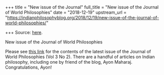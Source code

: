 +++
title = "New issue of the Journal"
full_title = "New issue of the Journal of World Philosophies"
date = "2018-12-19"
upstream_url = "https://indianphilosophyblog.org/2018/12/19/new-issue-of-the-journal-of-world-philosophies/"

+++
Source: [here](https://indianphilosophyblog.org/2018/12/19/new-issue-of-the-journal-of-world-philosophies/).

New issue of the Journal of World Philosophies

Please see [this
link](https://scholarworks.iu.edu/iupjournals/index.php/jwp/issue/view/58)
for the contents of the latest issue of the Journal of World
Philosophies (Vol 3 No 2). There are a handful of articles on Indian
philosophy, including one by friend of the blog, Ayon Maharaj.
Congratulations, Ayon!
